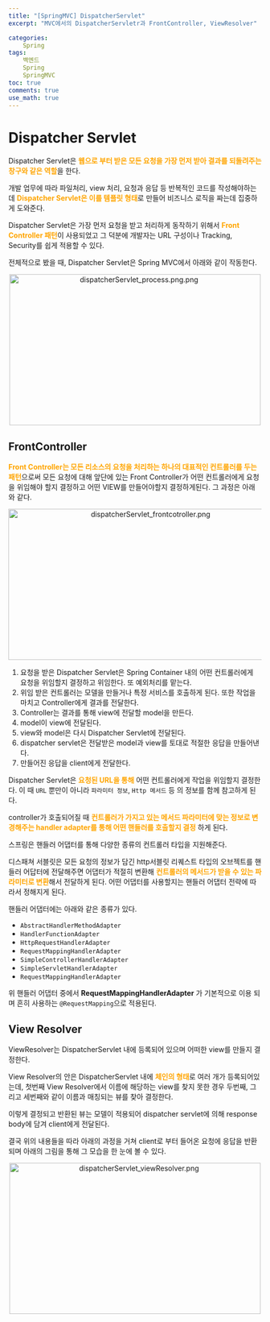 ```yaml
---
title: "[SpringMVC] DispatcherServlet"
excerpt: "MVC에서의 DispatcherServletr과 FrontController, ViewResolver"

categories:
    Spring
tags:
    백엔드
    Spring
    SpringMVC
toc: true
comments: true
use_math: true
---
```


<style type = 'text/css'>
    .o{
    font-weight: bold;
    color:orange;
    }
</style>

# Dispatcher Servlet

Dispatcher Servlet은 <span class = "o">웹으로 부터 받은 모든 요청을 가장 먼저 받아 결과를 되돌려주는 창구와 같은 역할</span>을 한다.

개발 업무에 따라 파일처리, view 처리, 요청과 응답 등 반복적인 코드를 작성해야하는데 <span class = "o">Dispatcher Servlet은 이를 템플릿 형태</span>로 만들어 비즈니스 로직을 짜는데 집중하게 도와준다.

Dispatcher Servlet은 가장 먼저 요청을 받고 처리하게 동작하기 위해서 <span class = "o">Front Controller 패턴</span>이 사용되었고 그 덕분에 개발자는 URL 구성이나 Tracking, Security를 쉽게 적용할 수 있다.

전체적으로 봤을 때, Dispatcher Servlet은 Spring MVC에서 아래와 같이 작동한다.  
<p align = "center"><img style = "width : 500px; height : 300px;" alt = "dispatcherServlet_process.png.png" src = "../../assets/images/spring/dispatcherServlet_process.png"></p>  

## FrontController

<span class = "o">Front Controller는 모든 리소스의 요청을 처리하는 하나의 대표적인 컨트롤러를 두는 패턴</span>으로써 모든 요청에 대해 앞단에 있는 Front Controller가 어떤 컨트롤러에게 요청을 위임해야 할지 결정하고 어떤 VIEW를 만들어야할지 결정하게된다. 그 과정은 아래와 같다.  

<p align = "center"><img style = "width : 550px; height : 300px;" alt = "dispatcherServlet_frontcotroller.png" src = "../../assets/images/spring/ddispatcherServlet_frontController.png"></p> 

1. 요청을 받은 Dispatcher Servlet은 Spring Container 내의 어떤 컨트롤러에게 요청을 위임할지 결정하고 위임한다. 또 예외처리를 맡는다.
2. 위임 받은 컨트롤러는 모델을 만들거나 특정 서비스를 호출하게 된다. 또한 작업을 마치고 Controller에게 결과를 전달한다.
3. Controller는 결과를 통해 view에 전달할 model을 만든다.
4. model이 view에 전달된다.
5. view와 model은 다시 Dispatcher Servlet에 전달된다.
6. dispatcher servlet은 전달받은 model과 view를 토대로 적절한 응답을 만들어낸다.
7. 만들어진 응답을 client에게 전달한다.

Dispatcher Servlet은 <span class = "o">요청된 URL을 통해</span> 어떤 컨트롤러에게 작업을 위임할지 결정한다. 이 때 `URL` 뿐만이 아니라 `파라미터 정보`, `Http 메서드` 등 의 정보를 함께 참고하게 된다.

controller가 호출되어질 때 <span class = "o">컨트롤러가 가지고 있는 메서드 파라미터에 맞는 정보로 변경해주는 handler adapter를 통해 어떤 핸들러를 호출할지 결정</span> 하게 된다.

스프링은 핸들러 어댑터를 통해 다양한 종류의 컨트롤러 타입을 지원해준다.

디스패쳐 서블릿은 모든 요청의 정보가 담긴 http서블릿 리퀘스트 타입의 오브젝트를  핸들러 어답터에 전달해주면 어댑터가 적절히 변환해 <span class = "o"> 컨트롤러의 메서드가 받을 수 있는 파라미터로 변환</span>해서 전달하게 된다. 어떤 어댑터를 사용할지는 핸들러 어댑터 전략에 따라서 정해지게 된다.

핸들러 어댑터에는 아래와 같은 종류가 있다.  
- `AbstractHandlerMethodAdapter`
- `HandlerFunctionAdapter`
- `HttpRequestHandlerAdapter`
-  `RequestMappingHandlerAdapter`
-  `SimpleControllerHandlerAdapter`
-  `SimpleServletHandlerAdapter`  
- `RequestMappingHandlerAdapter`  
  
위 핸들러 어댑터 중에서 __RequestMappingHandlerAdapter__ 가 기본적으로 이용 되며 흔히 사용하는 `@RequestMapping`으로 적용된다.

## View Resolver
ViewResolver는 DispatcherServlet 내에 등록되어 있으며 어떠한 view를 만들지 결정한다.

View Resolver의 안은 DispatcherServlet 내에 <span class = "o">체인의 형태</span>로 여러 개가 등록되어있는데, 첫번째 View Resolver에서 이름에 해당하는 view를 찾지 못한 경우 두번째, 그리고 세번째와 같이 이름과 매칭되는 뷰를 찾아 결정한다. 

이렇게 결정되고 반환된 뷰는 모델이 적용되어 dispatcher servlet에 의해 response body에 담겨 client에게 전달된다. 

결국 위의 내용들을 따라 아래의 과정을 거쳐 client로 부터 들어온 요청에 응답을 반환되며 아래의 그림을 통해 그 모습을 한 눈에 볼 수 있다.
<p align = "center"><img style = "width : 500px; height : 300px;" alt = "dispatcherServlet_viewResolver.png" src = "../../assets/images/spring/dispatcherServlet_viewResolver.png"></p> 